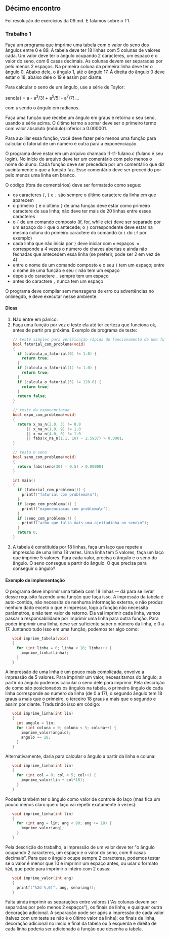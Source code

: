 ## Décimo encontro

Foi resolução de exercícios da 09.md. E falamos sobre o T1.

### Trabalho 1

Faça um programa que imprime uma tabela com o valor do seno dos ângulos entre 0 e 89.
A tabela deve ter 18 linhas com 5 colunas de valores cada.
Um valor deve ter o ângulo ocupando 2 caracteres, um espaço e o valor do seno, com 6 casas decimais.
As colunas devem ser separadas por pelo menos 2 espaços.
Na primeira coluna da primeira linha deve ter o ângulo 0.
Abaixo dele, o ângulo 1, até o ângulo 17.
À direita do ângulo 0 deve estar o 18, abaixo dele o 19 e assim por diante.

Para calcular o seno de um ângulo, use a série de Taylor:
    
   seno(a) = a - a<sup>3</sup>/3! + a<sup>5</sup>/5! - a<sup>7</sup>/7! ...
    
   com `a` sendo o ângulo em radianos.

Faça uma função que recebe um ângulo em graus e retorna o seu seno, usando a série acima.
O último termo a somar deve ser o primeiro termo com valor absoluto (módulo) inferior a 0.000001.

Para auxiliar essa função, você deve fazer pelo menos uma função para calcular o fatorial de um número e outra para a exponenciação.

O programa deve estar em um arquivo chamado l1-t1-fulano.c (fulano é seu login).
No início do arquivo deve ter um comentário com pelo menos o nome do aluno.
Cada função deve ser precedida por um comentário que diz sucintamente o que a função faz.
Esse comentário deve ser precedido por pelo menos uma linha em branco.

O código (fora de comentários) deve ser formatado como segue:
- os caracteres `{`, `}` e `;` são sempre o último caractere da linha em que aparecem
- o primeiro `{` e o último `}` de uma função deve estar como primeiro caractere de sua linha; não deve ter mais de 20 linhas entre esses caracteres
- o `{` de um comando composto (if, for, while etc) deve ser separado por um espaço do `)` que o antecede;
   o `}` correspondente deve estar na mesma coluna do primeiro caractere do comando (o `i` do `if` por exemplo)
- cada linha que não inicia por `}` deve iniciar com `n` espaços. `n` corresponde a 4 vezes o número de chaves abertas e ainda não fechadas que antecedem essa linha (se preferir, pode ser 2 em vez de 4)
- entre o nome de um comando composto e o seu `(` tem um espaço; entre o nome de uma função e seu `(` não tem um espaço
- depois do caractere `,` sempre tem um espaço
- antes do caractere `,` nunca tem um espaço

O programa deve compilar sem mensagens de erro ou advertências no onlinegdb, e deve executar nesse ambiente.

#### Dicas

1. Não entre em pânico.
2. Faça uma função por vez e teste ela até ter certeza que funciona ok, antes de partir pra próxima.
   Exemplo de programa de teste:
   ```c
   // teste simples para verificação rápida do funcionamento de uma função que calcula o fatorial
   bool fatorial_com_problema(void)
   {
     if (calcula_o_fatorial(0) != 1.0) {
       return true;
     }
     if (calcula_o_fatorial(1) != 1.0) {
       return true;
     }
     if (calcula_o_fatorial(5) != 120.0) {
       return true;
     }
     return false;
   }
   
   // teste da exponenciacao
   bool expo_com_problema(void)
   {
     return x_na_n(2.0, 3) != 8.0
         || x_na_n(1.0, 9) != 1.0
         || x_na_n(4.0, 0) != 1.0
         || fabs(x_na_n(1.1, 10) - 2.5937) > 0.0001;
   }
   
   // testa o seno
   bool seno_com_problema(void)
   {
     return fabs(seno(30) - 0.5) > 0.000001
   }
   
   int main()
   {
     if (fatorial_com_problema()) {
       printf("fatorial com problema\n");
     }
     if (expo_com_problema()) {
       printf("exponenciacao com problema\n");
     }
     if (seno_com_problema()) {
       printf("acho que falta mais uma ajeitadinha no seno\n");
     }
     return 0;
   }
   ```
3. A tabela é constituída por 18 linhas, faça um laço que repete a impressão de uma linha 18 vezes. Uma linha tem 5 valores, faça um laço que imprime 5 valores. Para cada valor, precisa o ângulo e o seno do ângulo. O seno consegue a partir do ângulo. O que precisa para conseguir o ângulo?

#### Exemplo de implementação

O programa deve imprimir uma tabela com 18 linhas -- dá para se livrar desse requisito fazendo uma função que faça isso. A impressão da tabela é auto-contida, não necessita de nenhuma informação externa, e não produz nenhum dado exceto o que é impresso, logo a função não necessita parâmetros, e não tem valor de retorno. Ela vai imprimir cada linha, vamos passar a responsabilidade por imprimir uma linha para outra função. Para poder imprimir uma linha, deve ser suficiente saber o número da linha, e 0 a 17. Juntando tudo isso em uma função, podemos ter algo como:
```c
   void imprime_tabela(void)
   {
     for (int linha = 0; linha < 18; linha++) {
       imprime_linha(linha);
     }
   }
```

A impressão de uma linha é um pouco mais complicada, envolve a impressão de 5 valores.
Para imprimir um valor, necessitamos do ângulo; a partir do ângulo podemos calcular o seno dele para imprimir.
Pela descrição de como são posicionados os ângulos na tabela, o primeiro ângulo de cada linha corresponde ao número da linha (de 0 a 17), o segundo ângulo tem 18 graus a mais que o primeiro, o terceiro 18 graus a mais que o segundo e assim por diante.
Traduzindo isso em código:
```c
   void imprime_linha(int lin)
   {
     int angulo = lin;
     for (int coluna = 0; coluna < 5; coluna++) {
       imprime_valor(angulo);
       angulo += 18;
     }
   }
```
Alternativamente, daria para calcular o ângulo a partir da linha e coluna:
```c
   void imprime_linha(int lin)
   {
     for (int col = 0; col < 5; col++) {
       imprime_valor(lin + col*18);
     }
   }
```
Poderia também ter o ângulo como valor de controle do laço (mas fica um pouco menos claro que o laço vai repetir exatamente 5 vezes):
```c
   void imprime_linha(int lin)
   {
     for (int ang = lin; ang < 90; ang += 18) {
       imprime_valor(ang);
     }
   }
```
Pela descrição do trabalho, a impressão de um valor deve ter "o ângulo ocupando 2 caracteres, um espaço e o valor do seno, com 6 casas decimais".
Para que o ângulo ocupe sempre 2 caracteres, podemos testar se o valor é menor que 10 e imprimir um espaço antes, ou usar o formato `%2d`, que pede para imprimir o inteiro com 2 casas:
```c
   void imprime_valor(int ang)
   {
     printf("%2d %.6f", ang, seno(ang));
   }
```
Falta ainda imprimir as separações entre valores ("As colunas devem ser separadas por pelo menos 2 espaços"), os finais de linha, e qualquer outra decoração adicional. A separação pode ser após a impressão de cada valor (talvez com um teste se não é o último valor da linha); os finais de linha, decoração adicional no início e final da tabela ou à esquerda e direita de cada linha poderia ser adicionado à função que desenha a tabela.

